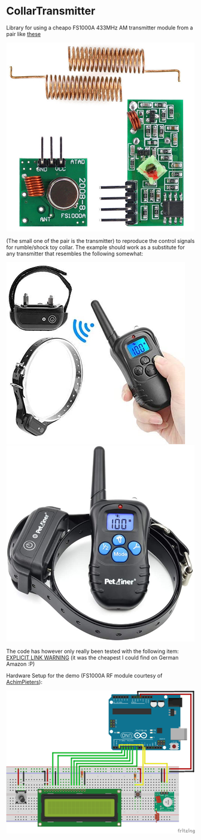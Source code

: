 # CollarTransmitter
Library for using a cheapo FS1000A 433MHz AM transmitter module from a pair like [these](https://www.banggood.com/OPEN-SMART-433MHz-RF-Wireless-Receiver-Module-Transmitter-kit-+-2PCS-RF-Spring-Antenna-p-1629262.html)

![433MHz transmitter/receiver combo](/images/433MHz-transmitter-receiver.jpg)

(The small one of the pair is the transmitter) to reproduce the control signals for rumble/shock toy collar.
The example should work as a substitute for any transmitter that resembles the following somewhat:

![Example of a shock collar remote combo](/images/example0.jpg) ![Example of a shock collar remote combo](/images/example1.jpg)

The code has however only really been tested with the following item:
[EXPLICIT LINK WARNING](https://www.amazon.de/-/en/gp/product/B08D9GMVCR) (it was the cheapest I could find on German Amazon :P)

Hardware Setup for the demo (FS1000A RF module courtesy of [AchimPieters](https://github.com/AchimPieters/Fritzing-Custom-Parts)):

![Breadboard setup for demo](/images/breadboard.png)